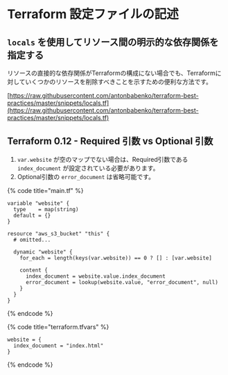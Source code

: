 # Terraform 設定ファイルの記述

## `locals` を使用してリソース間の明示的な依存関係を指定する

リソースの直接的な依存関係がTerraformの構成にない場合でも、Terraformに対していくつかのリソースを削除すべきことを示すための便利な方法です。

[https://raw.githubusercontent.com/antonbabenko/terraform-best-practices/master/snippets/locals.tf](https://raw.githubusercontent.com/antonbabenko/terraform-best-practices/master/snippets/locals.tf)

## Terraform 0.12 - Required 引数 vs Optional 引数

1. `var.website` が空のマップでない場合は、Required引数である `index_document` が設定されている必要があります。
2. Optional引数の `error_document` は省略可能です。

{% code title="main.tf" %}
```hcl
variable "website" {
  type    = map(string)
  default = {}
}

resource "aws_s3_bucket" "this" {
  # omitted...

  dynamic "website" {
    for_each = length(keys(var.website)) == 0 ? [] : [var.website]

    content {
      index_document = website.value.index_document
      error_document = lookup(website.value, "error_document", null)
    }
  }
}
```
{% endcode %}

{% code title="terraform.tfvars" %}
```hcl
website = {
  index_document = "index.html"
}
```
{% endcode %}
